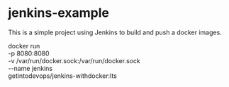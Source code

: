 # jenkins-example

This is a simple project using Jenkins to build and push a docker images.

docker run \
  -p 8080:8080 \
  -v /var/run/docker.sock:/var/run/docker.sock \
  --name jenkins \
  getintodevops/jenkins-withdocker:lts

